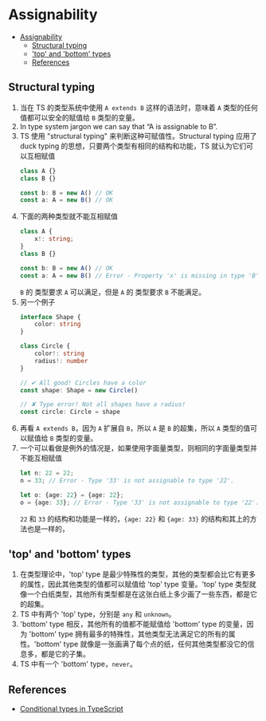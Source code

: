 # Assignability


<!-- TOC -->

- [Assignability](#assignability)
    - [Structural typing](#structural-typing)
    - ['top' and 'bottom' types](#top-and-bottom-types)
    - [References](#references)

<!-- /TOC -->


## Structural typing
1. 当在 TS 的类型系统中使用 `A extends B` 这样的语法时，意味着 `A` 类型的任何值都可以安全的赋值给 `B` 类型的变量。
2. In type system jargon we can say that “A is assignable to B”.
3. TS 使用 "structural typing" 来判断这种可赋值性。Structural typing 应用了 duck typing 的思想，只要两个类型有相同的结构和功能，TS 就认为它们可以互相赋值
    ```ts
    class A {}
    class B {}

    const b: B = new A() // OK
    const a: A = new B() // OK
    ```
4. 下面的两种类型就不能互相赋值
    ```ts
    class A {
        x!: string;
    }
    class B {}

    const b: B = new A() // OK
    const a: A = new B() // Error - Property 'x' is missing in type 'B' but required in type 'A'.
    ```
    `B` 的 类型要求 `A` 可以满足，但是 `A` 的 类型要求 `B` 不能满足。
5. 另一个例子
    ```ts
    interface Shape {
        color: string
    }

    class Circle {
        color!: string
        radius!: number
    }

    // ✔ All good! Circles have a color
    const shape: Shape = new Circle()

    // ✘ Type error! Not all shapes have a radius!
    const circle: Circle = shape
    ```
6. 再看 `A extends B`，因为 `A` 扩展自 `B`，所以 `A` 是 `B` 的超集，所以 `A` 类型的值可以赋值给 `B` 类型的变量。
7. 一个可以看做是例外的情况是，如果使用字面量类型，则相同的字面量类型并不能互相赋值
    ```ts
    let n: 22 = 22;
    n = 33; // Error - Type '33' is not assignable to type '22'.

    let o: {age: 22} = {age: 22};
    o = {age: 33}; // Error - Type '33' is not assignable to type '22'.
    ```
    `22` 和 `33` 的结构和功能是一样的，`{age: 22}` 和 `{age: 33}` 的结构和其上的方法也是一样的，


## 'top' and 'bottom' types
1. 在类型理论中，'top' type 是最少特殊性的类型，其他的类型都会比它有更多的属性，因此其他类型的值都可以赋值给 'top' type 变量。'top' type 类型就像一个白纸类型，其他所有类型都是在这张白纸上多少画了一些东西，都是它的超集。
2. TS 中有两个 'top' type，分别是 `any` 和 `unknown`。
3. 'bottom' type 相反，其他所有的值都不能赋值给 'bottom' type 的变量，因为 'bottom' type 拥有最多的特殊性，其他类型无法满足它的所有的属性。'bottom' type 就像是一张画满了每个点的纸，任何其他类型都没它的信息多，都是它的子集。
4. TS 中有一个 'bottom' type，`never`。


## References
* [Conditional types in TypeScript](https://artsy.github.io/blog/2018/11/21/conditional-types-in-typescript/)